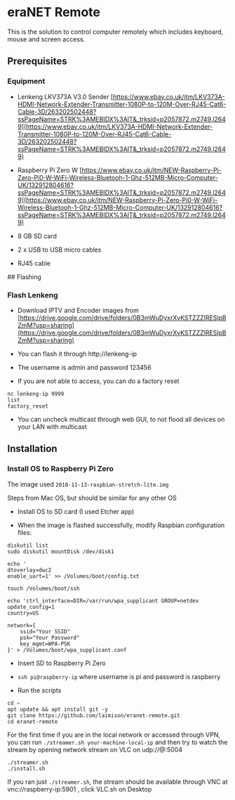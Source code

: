 # eraNET Remote

This is the solution to control computer remotely which includes keyboard, mouse and screen access.

## Prerequisites

### Equipment

* Lenkeng LKV373A V3.0 Sender [https://www.ebay.co.uk/itm/LKV373A-HDMI-Network-Extender-Transmitter-1080P-to-120M-Over-RJ45-Cat6-Cable-3D/263202502448?ssPageName=STRK%3AMEBIDX%3AIT&_trksid=p2057872.m2749.l2649](https://www.ebay.co.uk/itm/LKV373A-HDMI-Network-Extender-Transmitter-1080P-to-120M-Over-RJ45-Cat6-Cable-3D/263202502448?ssPageName=STRK%3AMEBIDX%3AIT&_trksid=p2057872.m2749.l2649)

* Raspberry Pi Zero W [https://www.ebay.co.uk/itm/NEW-Raspberry-Pi-Zero-Pi0-W-WiFi-Wireless-Bluetooh-1-Ghz-512MB-Micro-Computer-UK/132912804616?ssPageName=STRK%3AMEBIDX%3AIT&_trksid=p2057872.m2749.l2649](https://www.ebay.co.uk/itm/NEW-Raspberry-Pi-Zero-Pi0-W-WiFi-Wireless-Bluetooh-1-Ghz-512MB-Micro-Computer-UK/132912804616?ssPageName=STRK%3AMEBIDX%3AIT&_trksid=p2057872.m2749.l2649)

* 8 GB SD card

* 2 x USB to USB micro cables

* RJ45 cable

## Flashing

### Flash Lenkeng

* Download IPTV and Encoder images from [https://drive.google.com/drive/folders/0B3mWuDyxrXyKSTZZZlRESlpBZmM?usp=sharing](https://drive.google.com/drive/folders/0B3mWuDyxrXyKSTZZZlRESlpBZmM?usp=sharing)

* You can flash it through http://lenkeng-ip

* The username is admin and password 123456

* If you are not able to access, you can do a factory reset

```
nc lenkeng-ip 9999
list
factory_reset
```

* You can uncheck multicast through web GUI, to not flood all devices on your LAN with multicast

## Installation

### Install OS to Raspberry Pi Zero

The image used `2018-11-13-raspbian-stretch-lite.img`

Steps from Mac OS, but should be similar for any other OS

* Install OS to SD card (I used Etcher app)

* When the image is flashed successfully, modify Raspbian configuration files:

```
diskutil list
sudo diskutil mountDisk /dev/disk1

echo '
dtoverlay=dwc2
enable_uart=1' >> /Volumes/boot/config.txt

touch /Volumes/boot/ssh

echo 'ctrl_interface=DIR=/var/run/wpa_supplicant GROUP=netdev
update_config=1
country=US

network={
    ssid="Your SSID"
    psk="Your Password"
    key_mgmt=WPA-PSK
}' > /Volumes/boot/wpa_supplicant.conf
```

* Insert SD to Raspberry Pi Zero

* `ssh pi@raspberry-ip` where username is pi and password is raspberry

* Run the scripts

```
cd ~
apt update && apt install git -y
git clone https://github.com/laimison/eranet-remote.git
cd eranet-remote
```

For the first time if you are in the local network or accessed through VPN, you can run `./streamer.sh your-machine-local-ip` and then try to watch the stream by opening network stream on VLC on udp://@:5004

```
./streamer.sh
./install.sh
```

If you ran just `./streamer.sh`, the stream should be available through VNC at vnc://raspberry-ip:5901 , click VLC.sh on Desktop
